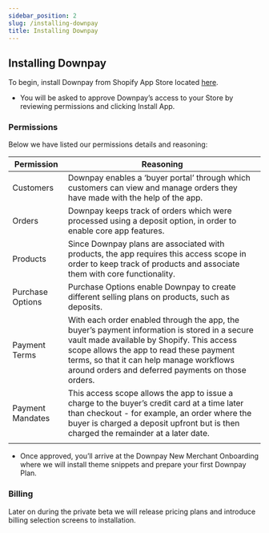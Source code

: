```yaml
---
sidebar_position: 2
slug: /installing-downpay
title: Installing Downpay
---
```


## Installing Downpay

To begin, install Downpay from Shopify App Store located [here](http://test.com). 

- You will be asked to approve Downpay’s access to your Store by reviewing permissions and clicking Install App.

### Permissions

Below we have listed our permissions details and reasoning:

| Permission | Reasoning |
| --- | --- |
| Customers | Downpay enables a ‘buyer portal’ through which customers can view and manage orders they have made with the help of the app. |
| Orders | Downpay keeps track of orders which were processed using a deposit option, in order to enable core app features. |
| Products | Since Downpay plans are associated with products, the app requires this access scope in order to keep track of products and associate them with core functionality. |
| Purchase Options | Purchase Options enable Downpay to create different selling plans on products, such as deposits. |
| Payment Terms | With each order enabled through the app, the buyer’s payment information is stored in a secure vault made available by Shopify. This access scope allows the app to read these payment terms, so that it can help manage workflows around orders and deferred payments on those orders. |
| Payment Mandates | This access scope allows the app to issue a charge to the buyer’s credit card at a time later than checkout - for example, an order where the buyer is charged a deposit upfront but is then charged the remainder at a later date. |
|  |  |

- Once approved, you’ll arrive at the Downpay New Merchant Onboarding where we will install theme snippets and prepare your first Downpay Plan.

### Billing

Later on during the private beta we will release pricing plans and introduce billing selection screens to installation.